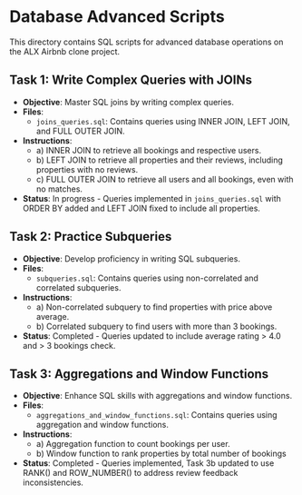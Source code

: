 # Database Advanced Scripts

This directory contains SQL scripts for advanced database operations on the ALX Airbnb clone project.

## Task 1: Write Complex Queries with JOINs
-  **Objective**: Master SQL joins by writing complex queries.
- **Files**:
  - `joins_queries.sql`: Contains queries using INNER JOIN, LEFT JOIN, and FULL OUTER JOIN.
- **Instructions**:
  - a) INNER JOIN to retrieve all bookings and respective users.
  - b) LEFT JOIN to retrieve all properties and their reviews, including properties with no reviews.
  - c) FULL OUTER JOIN to retrieve all users and all bookings, even with no matches.
- **Status**: In progress - Queries implemented in `joins_queries.sql` with ORDER BY added and LEFT JOIN fixed to include all properties.

## Task 2: Practice Subqueries
- **Objective**: Develop proficiency in writing SQL subqueries.
- **Files**:
  - `subqueries.sql`: Contains queries using non-correlated and correlated subqueries.
- **Instructions**:
  - a) Non-correlated subquery to find properties with price above average.
  - b) Correlated subquery to find users with more than 3 bookings.
- **Status**: Completed - Queries updated to include average rating > 4.0 and > 3 bookings check.

## Task 3: Aggregations and Window Functions
- **Objective**: Enhance SQL skills with aggregations and window functions.
- **Files**:
  - `aggregations_and_window_functions.sql`: Contains queries using aggregation and window functions.
- **Instructions**:
  - a) Aggregation function to count bookings per user.
  - b) Window function to rank properties by total number of bookings
- **Status**: Completed - Queries implemented, Task 3b updated to use RANK() and ROW_NUMBER() to address review feedback inconsistencies.